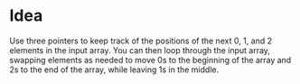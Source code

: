 # Idea

Use three pointers to keep track of the positions of the next 0, 1, and 2 elements in the input array.
You can then loop through the input array, swapping elements as needed to move 0s to the beginning of the array and 2s to the end of the array, while leaving 1s in the middle.
